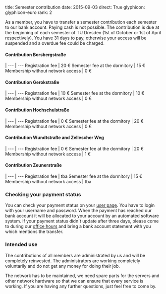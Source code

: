 title: Semester contribution
date: 2015-09-03
direct: True
glyphicon: glyphicon-euro
rank: 2

As a member, you have to transfer a semester contribution each semester to our bank account. Paying cash is not possible.
The contribution is due at the beginning of each semester of TU Dresden (1st of October or 1st of April respectively). You have 31 days to pay, otherwise your access will be suspended and a overdue fee could be charged.

#### Contribution Borsbergstraße
 |
--- | ---
Registration fee					| 20 €
Semester fee at the dormitory			| 15 €
Membership without network access		| 0 €

#### Contribution Gerokstraße
 |
--- | ---
Registration fee					| 10 €
Semester fee at the dormitory				| 10 €
Membership without network access		| 0 €

#### Contribution Hochschulstraße
 |
--- | ---
Registration fee					| 0 €
Semester fee at the dormitory				| 20 €
Membership without network access		| 0 €

#### Contribution Wundtstraße and Zellescher Weg
 |
--- | ---
Registration fee					| 0 €
Semester fee at the dormitory				| 20 €
Membership without network access		| 1 €

#### Contribution Zeunerstraße
 |
--- | ---
Registration fee					| tba
Semester fee at the dormitory				| 15 €
Membership without network access		| tba

### Checking your payment status

You can check your payment status on your [user page](../../usersuite). You have to login with your username and password.
When the payment has reached our bank account it will be allocated to your account by an automated software system.
If your payment status didn´t update after three days, please come to during our [office hours](../../contact) and  bring a bank account statement with you which mentions the transfer.

### Intended use

The contributions of all members are administrated by us and will be completely reinvested. The administrators are working completely voluntarily and do not get any money for doing their job.

The network has to be maintained, we need spare parts for the servers and other network hardware so that we can ensure that every service is working. If you are having any further questions, just feel free to come by.

